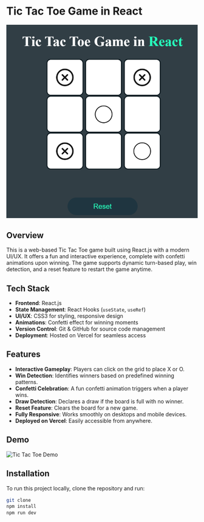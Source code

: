 # Tic Tac Toe Game in React

![Tic Tac Toe Demo](https://raw.githubusercontent.com/hitanshuMehta/Tic-Tac-Toe-Game/main/Tic%20Tac%20Toe/src/assets/Image.png)

## Overview

This is a web-based Tic Tac Toe game built using React.js with a modern UI/UX. It offers a fun and interactive experience, complete with confetti animations upon winning. The game supports dynamic turn-based play, win detection, and a reset feature to restart the game anytime.

## Tech Stack

- **Frontend**: React.js
- **State Management**: React Hooks (`useState`, `useRef`)
- **UI/UX**: CSS3 for styling, responsive design
- **Animations**: Confetti effect for winning moments
- **Version Control**: Git & GitHub for source code management
- **Deployment**: Hosted on Vercel for seamless access

## Features

- **Interactive Gameplay**: Players can click on the grid to place X or O.
- **Win Detection**: Identifies winners based on predefined winning patterns.
- **Confetti Celebration**: A fun confetti animation triggers when a player wins.
- **Draw Detection**: Declares a draw if the board is full with no winner.
- **Reset Feature**: Clears the board for a new game.
- **Fully Responsive**: Works smoothly on desktops and mobile devices.
- **Deployed on Vercel**: Easily accessible from anywhere.

## Demo

![Tic Tac Toe Demo](demo.gif)

## Installation

To run this project locally, clone the repository and run:

```bash
git clone 
npm install
npm run dev
